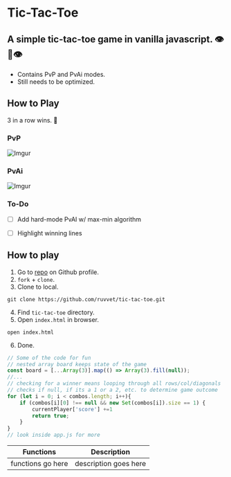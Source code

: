 # Tic-Tac-Toe

## A simple tic-tac-toe game in vanilla javascript. 👁️👅👁️

* Contains PvP and PvAi modes.
* Still needs to be optimized.

## How to Play
3 in a row wins. 🎰

### PvP
![Imgur](https://i.imgur.com/urhn4bg.gif)

### PvAi
![Imgur](https://i.imgur.com/0MSWJNq.gif)

### To-Do

- [ ] Add hard-mode PvAI w/ max-min algorithm
- [ ] Highlight winning lines


## How to play
1. Go to [repo](https://github.com/ruvvet/tic-tac-toe) on Github profile.
2. `fork` + `clone`.
3. Clone to local.
```text
git clone https://github.com/ruvvet/tic-tac-toe.git
```
4. Find `tic-tac-toe` directory.
5. Open `index.html` in browser.
```text
open index.html
```
6. Done.


```javascript
// Some of the code for fun
// nested array board keeps state of the game
const board = [...Array(3)].map(() => Array(3).fill(null));
//...
// checking for a winner means looping through all rows/col/diagonals
// checks if null, if its a 1 or a 2, etc. to determine game outcome
for (let i = 0; i < combos.length; i++){
    if (combos[i][0] !== null && new Set(combos[i]).size == 1) {
        currentPlayer['score'] +=1
        return true;
    }
}
// look inside app.js for more
```

| Functions           | Description |
| -----------         | ----------- |
| functions go here      | description goes here |


